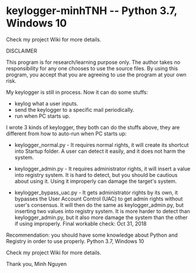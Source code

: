 # keylogger-minhTNH -- Python 3.7, Windows 10
Check my project Wiki for more details.

DISCLAIMER

This program is for research/learning purpose only. The author takes no responsibility for any one chooses to use the source files. By using this program, you accept that you are agreeing to use the program at your own risk.

My keylogger is still in process. Now it can do some stuffs:

- keylog what a user inputs.
- send the keylogger to a specific mail periodically.
- run when PC starts up.

I wrote 3 kinds of keylogger, they both can do the stuffs above, they are different from how to auto-run when PC starts up:

- keylogger_normal.py - It requires normal rights, it will create its shortcut into Startup folder. A user can detect it easily, and it does not harm the system.

- keylogger_admin.py - It requires administrator rights, it will insert a value into registry system. It is hard to detect, but you should be cautious about using it. Using it improperly can damage the target's system.

- keylogger_bypass_uac.py - It gets administrator rights by its own, it bypasses the User Account Control (UAC) to get admin rights without user's consensus. It will then do the same as keylogger_admin.py, but inserting two values into registry system. It is more harder to detect than keylogger_admin.py, but it also more damage the system than the other if using improperly.
Final workable check: Oct 31, 2018

Recommendation: you should have some knowledge about Python and Registry in order to use properly.
Python 3.7, Windows 10

Check my project Wiki for more details.

Thank you,
Minh Nguyen
